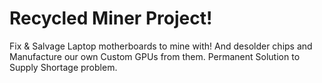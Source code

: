 # Recycled Miner Project!
Fix & Salvage Laptop motherboards to mine with!
And desolder chips and Manufacture our own Custom GPUs from them.
Permanent Solution to Supply Shortage problem.
